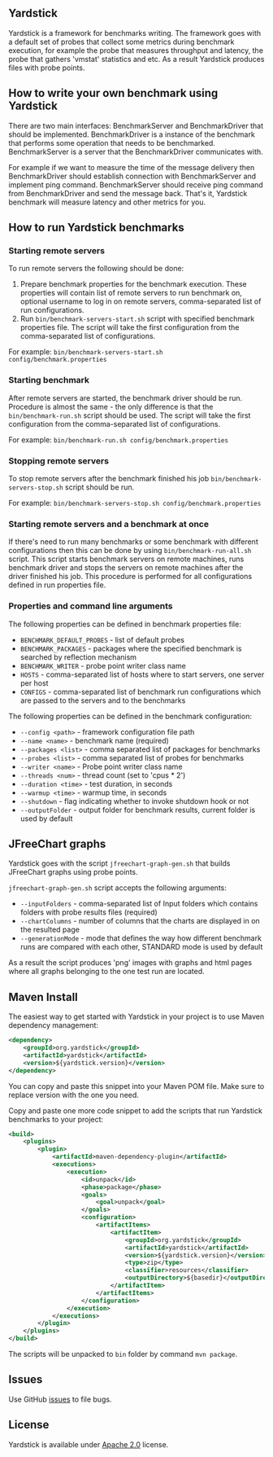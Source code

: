 ## Yardstick
Yardstick is a framework for benchmarks writing. The framework goes with a default set of probes that collect some
metrics during benchmark execution, for example the probe that measures throughput and latency, the probe that gathers
'vmstat' statistics and etc. As a result Yardstick produces files with probe points.

## How to write your own benchmark using Yardstick
There are two main interfaces: BenchmarkServer and BenchmarkDriver that should be implemented.
BenchmarkDriver is a instance of the benchmark that performs some operation that needs to be benchmarked.
BenchmarkServer is a server that the BenchmarkDriver communicates with.

For example if we want to measure the time of the message delivery then BenchmarkDriver should establish
connection with BenchmarkServer and implement ping command. BenchmarkServer should receive ping command
from BenchmarkDriver and send the message back.
That's it, Yardstick benchmark will measure latency and other metrics for you.

## How to run Yardstick benchmarks

### Starting remote servers
To run remote servers the following should be done:

1. Prepare benchmark properties for the benchmark execution. These properties will contain list of remote servers
to run benchmark on, optional username to log in on remote servers, comma-separated list of run configurations.
2. Run `bin/benchmark-servers-start.sh` script with specified benchmark properties file. The script will take the first
configuration from the comma-separated list of configurations.

For example:
`bin/benchmark-servers-start.sh config/benchmark.properties`

### Starting benchmark
After remote servers are started, the benchmark driver should be run. Procedure is almost the same - the only
difference is that the `bin/benchmark-run.sh` script should be used. The script will take the first
configuration from the comma-separated list of configurations.

For example:
`bin/benchmark-run.sh config/benchmark.properties`

### Stopping remote servers
To stop remote servers after the benchmark finished his job `bin/benchmark-servers-stop.sh` script should be run.

For example:
`bin/benchmark-servers-stop.sh config/benchmark.properties`

### Starting remote servers and a benchmark at once
If there's need to run many benchmarks or some benchmark with different configurations then this can be done
by using `bin/benchmark-run-all.sh` script. This script starts benchmark servers on remote machines, 
runs benchmark driver and stops the servers on remote machines after the driver finished his job. 
This procedure is performed for all configurations defined in run properties file.

### Properties and command line arguments

The following properties can be defined in benchmark properties file:

* `BENCHMARK_DEFAULT_PROBES` - list of default probes
* `BENCHMARK_PACKAGES` - packages where the specified benchmark is searched by reflection mechanism
* `BENCHMARK_WRITER` - probe point writer class name
* `HOSTS` - comma-separated list of hosts where to start servers, one server per host
* `CONFIGS` - comma-separated list of benchmark run configurations which are passed to the servers and to the benchmarks

The following properties can be defined in the benchmark configuration:

* `--config <path>` - framework configuration file path
* `--name <name>` - benchmark name (required)
* `--packages <list>` - comma separated list of packages for benchmarks
* `--probes <list>` - comma separated list of probes for benchmarks
* `--writer <name>` - Probe point writer class name
* `--threads <num>` - thread count (set to 'cpus * 2')
* `--duration <time>` - test duration, in seconds
* `--warmup <time>` - warmup time, in seconds
* `--shutdown` - flag indicating whether to invoke shutdown hook or not
* `--outputFolder` - output folder for benchmark results, current folder is used by default

## JFreeChart graphs
Yardstick goes with the script `jfreechart-graph-gen.sh` that builds JFreeChart graphs using probe points.

`jfreechart-graph-gen.sh` script accepts the following arguments:

* `--inputFolders` - comma-separated list of Input folders which contains folders with probe results files (required)
* `--chartColumns` - number of columns that the charts are displayed in on the resulted page
* `--generationMode` - mode that defines the way how different benchmark runs are compared with each other,
STANDARD mode is used by default

As a result the script produces 'png' images with graphs and html pages where all graphs belonging to the one test run
are located.

## Maven Install
The easiest way to get started with Yardstick in your project is to use Maven dependency management:

```xml
<dependency>
    <groupId>org.yardstick</groupId>
    <artifactId>yardstick</artifactId>
    <version>${yardstick.version}</version>
</dependency>
```

You can copy and paste this snippet into your Maven POM file. Make sure to replace version with the one you need.

Copy and paste one more code snippet to add the scripts that run Yardstick benchmarks to your project:

```xml
<build>
    <plugins>
        <plugin>
            <artifactId>maven-dependency-plugin</artifactId>
            <executions>
                <execution>
                    <id>unpack</id>
                    <phase>package</phase>
                    <goals>
                        <goal>unpack</goal>
                    </goals>
                    <configuration>
                        <artifactItems>
                            <artifactItem>
                                <groupId>org.yardstick</groupId>
                                <artifactId>yardstick</artifactId>
                                <version>${yardstick.version}</version>
                                <type>zip</type>
                                <classifier>resources</classifier>
                                <outputDirectory>${basedir}</outputDirectory>
                            </artifactItem>
                        </artifactItems>
                    </configuration>
                </execution>
            </executions>
        </plugin>
    </plugins>
</build>
```

The scripts will be unpacked to `bin` folder by command `mvn package`.

## Issues
Use GitHub [issues](https://github.com/gridgain/yardstick/issues) to file bugs.

## License
Yardstick is available under [Apache 2.0](http://www.apache.org/licenses/LICENSE-2.0.html) license.
